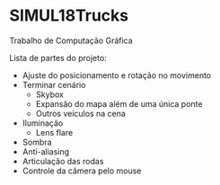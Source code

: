 # SIMUL18Trucks
Trabalho de Computação Gráfica

Lista de partes do projeto:

- Ajuste do posicionamento e rotação no movimento
- Terminar cenário
    - Skybox
    - Expansão do mapa além de uma única ponte
    - Outros veículos na cena
- Iluminação
    - Lens flare
- Sombra
- Anti-aliasing
- Articulação das rodas
- Controle da câmera pelo mouse